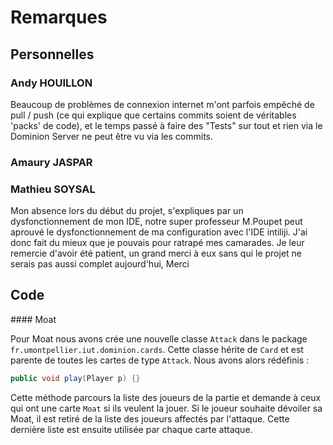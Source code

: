  # Remarques

## Personnelles

### Andy HOUILLON

Beaucoup de problèmes de connexion internet m'ont parfois empêché de pull / push 
(ce qui explique que certains commits soient de véritables 'packs' de code), et 
le temps passé à faire des "Tests" sur tout et rien via le Dominion Server ne peut être
vu via les commits.

### Amaury JASPAR


### Mathieu SOYSAL

Mon absence lors du début du projet, s'expliques par un dysfonctionnement de mon IDE, notre super professeur M.Poupet peut aprouvé le dysfonctionnement de ma configuration avec l'IDE intiliji.
J'ai donc fait du mieux que je pouvais pour ratrapé mes camarades.
Je leur remercie d'avoir été patient, un grand merci à eux sans qui le projet ne serais pas aussi complet aujourd'hui, Merci

## Code

#### Moat

Pour Moat nous avons crée une nouvelle classe `Attack` dans le package `fr.umontpellier.iut.dominion.cards`.
Cette classe hérite de `Card` et est parente de toutes les cartes de type `Attack`. 
Nous avons alors rédéfinis :
```java
public void play(Player p) {}
```

Cette méthode parcours la liste des joueurs de la partie et demande à ceux qui ont une carte `Moat` si ils veulent la
jouer. Si le joueur souhaite dévoiler sa Moat, il est retiré de la liste des joueurs affectés par l'attaque. Cette
dernière liste est ensuite utilisée par chaque carte attaque.

